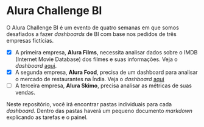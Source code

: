# Alura Challenge BI

O Alura Challenge BI é um evento de quatro semanas em que somos desafiados a fazer _dashboards_ de BI com base nos pedidos de três empresas fictícias.

- [x] A primeira empresa, **Alura Films**, necessita analisar dados sobre o IMDB (Internet Movie Database) dos filmes e suas informações. Veja o _dashboard_ [aqui](https://bit.ly/3HnLPxt).
- [x] A segunda empresa, **Alura Food**, precisa de um dashboard para analisar o mercado de restaurantes na Índia. Veja o _dashboard_ [aqui](https://bit.ly/3tawI5h)
- [ ] A terceira empresa, **Alura Skimo**, precisa analisar as métricas de suas vendas.

Neste repositório, você irá encontrar pastas individuais para cada _dashboard_. Dentro das pastas haverá um pequeno documento _markdown_ explicando as tarefas e o painel.
